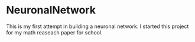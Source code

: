 # NeuronalNetwork
This is my first attempt in building a neuronal network. I started this project for my math reaseach paper for school.
